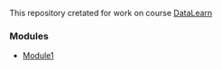 This repository cretated for work on course [DataLearn](https://github.com/Data-Learn/data-engineering)

### Modules

- [Module1](Module1/README.md)